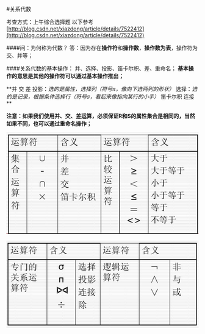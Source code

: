 #关系代数

考查方式：上午综合选择题
以下参考[http://blog.csdn.net/xiazdong/article/details/7522412](http://blog.csdn.net/xiazdong/article/details/7522412)

####问：为何称为代数？
答：因为存在**操作符**和**操作数**，**操作数为表**，操作符为交、并等；

####关系代数的基本操作：
并、选择、投影、笛卡尔积、差、重命名；
**基本操作的意思是其他的操作符可以通过基本操作推出；**

**并
交
差
投影：_选的是属性，选择列（符号π，像向下选两列的形状）_
选择：_选的是记录，根据条件选择行（符号σ，看起来像指向某行的小手）_
笛卡尔积
连接
**

**注意：如果我们使用并、交、差运算，必须保证R和S的属性集合是相同的，当然如果不同，也可以通过重命名操作；**

![](/imgs/1.4.4-1关系代数运算符.jpg)

![](/imgs/1.4.4-2关系代数运算符.jpg)

